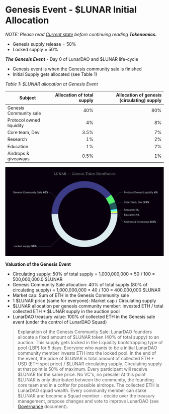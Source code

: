 # Genesis Event - $LUNAR Initial Allocation

*NOTE: Please read [Current state](./update.md) before continuing reading **Tokenomics.***

* Genesis supply release = 50%
* Locked supply = 50%

***The Genesis Event*** - Day 0 of LunarDAO and $LUNAR life-cycle

* Genesis event is when the Genesis community sale is finished
* Initial Supply gets allocated (see Table 1)
	
*Table 1: $LUNAR allocation at Genesis Event*

| **Subject** | **Allocation of total supply** | **Allocation of genesis (circulating) supply** |
| --- | ---: | ---: |
| Genesis Community sale | 40% | 80% |
| Protocol owned liquidity | 4% | 8% |
| Core team, Dev | 3.5% | 7% |
| Research | 1% | 2% |
| Education | 1% | 2% |
| Airdrops & giveaways | 0.5% | 1% |

![Initial $LUNAR distribution](data/graphs/LUNAR_Genesis_Token_Distribution.png)

**Valuation of the Genesis Event**

- Circulating supply: 50% of total supply = 1,000,000,000 * 50 / 100 = 500,000,000.0 $LUNAR
- Genesis Community Sale allocation: 40% of total supply (80% of circulating supply) = 1,000,000,000 * 40 / 100 = 400,000,000 $LUNAR
- Market cap: Sum of ETH in the Genesis Community sale
- 1 $LUNAR price (same for everyone): Market cap / Circulating supply
- $LUNAR allocation per genesis community member: invested ETH / total collected ETH * $LUNAR supply in the auction pool
- LunarDAO treasury value: 100% of collected ETH in the Genesis sale event (under the control of LunarDAO Squad)

> Explanation of the Genesis Community Sale: LunarDAO founders allocate a fixed amount of $LUNAR token (40% of total suppy) to an auction. This supply gets locked in the Liquidity bootstrapping type of pool (LBP) for 5 days. Everyone who wants to be a initial LunarDAO community member invests ETH into the locked pool. In the end of the event, the price of $LUNAR is total amount of collected ETH * USD (ETH spot price) / $LUNAR circulating supply. Circulating supply at that point is 50% of maximum. Every participant will receive $LUNAR for the same price. No VC's, no presale! At this point $LUNAR is only distributed between the community, the founding core team and in a coffer for possible airdrops. The collected ETH is LunarDAO squad wealth. Every community member can stake $LUNAR and become a Squad member - decide over the treasury management, propose changes and vote to improve LunarDAO (see [Governance](./governance.md) document). 


